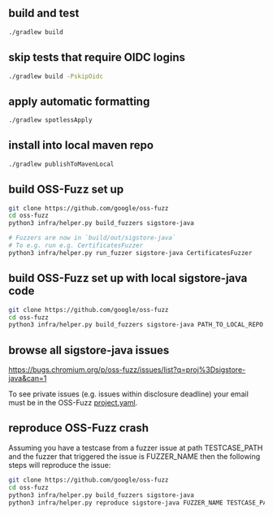 ## build and test
```sh
./gradlew build
```

## skip tests that require OIDC logins

```sh
./gradlew build -PskipOidc
```

## apply automatic formatting
```sh
./gradlew spotlessApply
```

## install into local maven repo
```sh
./gradlew publishToMavenLocal
```

## build OSS-Fuzz set up
```sh
git clone https://github.com/google/oss-fuzz
cd oss-fuzz
python3 infra/helper.py build_fuzzers sigstore-java

# Fuzzers are now in `build/out/sigstore-java`
# To e.g. run e.g. CertificatesFuzzer
python3 infra/helper.py run_fuzzer sigstore-java CertificatesFuzzer
```

## build OSS-Fuzz set up with local sigstore-java code
```sh
git clone https://github.com/google/oss-fuzz
cd oss-fuzz
python3 infra/helper.py build_fuzzers sigstore-java PATH_TO_LOCAL_REPO
```

## browse all sigstore-java issues
https://bugs.chromium.org/p/oss-fuzz/issues/list?q=proj%3Dsigstore-java&can=1

To see private issues (e.g. issues within disclosure deadline) your email must
be in the OSS-Fuzz [project.yaml](https://github.com/google/oss-fuzz/blob/master/projects/sigstore-java/project.yaml).


## reproduce OSS-Fuzz crash
Assuming you have a testcase from a fuzzer issue at path TESTCASE_PATH
and the fuzzer that triggered the issue is FUZZER_NAME then the following
steps will reproduce the issue:
```sh
git clone https://github.com/google/oss-fuzz
cd oss-fuzz
python3 infra/helper.py build_fuzzers sigstore-java
python3 infra/helper.py reproduce sigstore-java FUZZER_NAME TESTCASE_PATH
```
